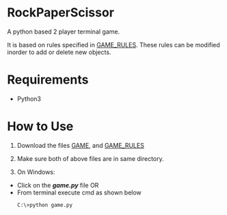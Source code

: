 # RockPaperScissor
A python based 2 player terminal game.

It is based on rules specified in [GAME_RULES](https://github.com/Aash90/RockPaperScissor/blob/master/game_objects.py).
These rules can be modified inorder to add or delete new objects.

# Requirements
- Python3

# How to Use
1. Download the files [GAME](https://github.com/Aash90/RockPaperScissor/blob/master/game.py), and [GAME_RULES](https://github.com/Aash90/RockPaperScissor/blob/master/game_objects.py)

2. Make sure both of above files are in same directory.
3. On Windows:

  - Click on the **_game.py_** file
  OR
  - From terminal execute cmd as shown below
    ``` 
    C:\>python game.py
    ```
